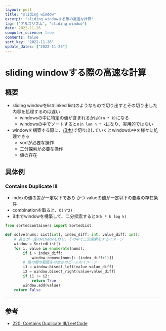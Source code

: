 ```yaml
---
layout: post
title: "sliding window"
excerpt: "sliding windowする際の高速な計算"
tag: ["アルゴリズム", "sliding window"]
date: 2022-11-26
computer_science: true
comments: false
sort_key: "2022-11-26"
update_dates: ["2022-11-26"]
---
```


# sliding windowする際の高速な計算

## 概要
 - sliding windowをlist(linked list)のようなもので切り出すとその切り出した内容を処理するのは遅い
   - windowsの中に特定の値が含まれるかは`O(n * k)`になる
   - windowsの中でソートすると`O(n lon n * k`になり、実用的ではない
 - windowを構築する際に、[/B木/](/B木/)で切り出していくとwindowの中を様々に処理できる
   - sortが必要な操作
   - 二分探索が必要な操作
   - 値の存在

## 具体例

### Contains Duplicate III
 - indexの値の差が一定以下であり かつ valueの値が一定以下の要素の存在条件
 - combinationを取ると、`O(n^2)`
 - B木でwindowを構築して、二分探索すると`O(k * k log k)`
 
```python
from sortedcontainers import SortedList

def solve(nums: List[int], index_diff: int, value_diff: int):
    # 長さが一定のwindowを作り、その中で二分探索をするイメージ
    window = SortedList()
    for i, value in enumerate(nums):
        if i > index_diff:
            window.remove(nums[i-(index_diff+1)])
        # 値の間の範囲をの太さのビームのイメージ
        i1 = window.bisect_left(value-value_diff)
        i2 = window.bisect_right(value+value_diff)
        if i1 != i2:
            return True
        window.add(value)
    return False
```

---

## 参考
 - [220. Contains Duplicate III/LeetCode](https://leetcode.com/problems/contains-duplicate-iii/description/)
